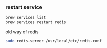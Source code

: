 ### restart service

```bash
brew services list
brew services restart redis
```

old way of redis

```bash
sudo redis-server /usr/local/etc/redis.conf
```


